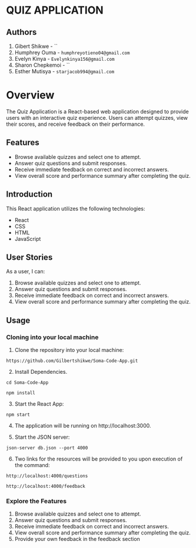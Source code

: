 # QUIZ APPLICATION
## Authors
1. Gibert Shikwe - ``
2. Humphrey Ouma - `humphreyotieno04@gmail.com`
3. Evelyn Kinya - `Evelynkinya156@gmail.com`
4. Sharon Chepkemoi - ``
5. Esther Mutisya - `starjacob994@gmail.com`

# Overview
The Quiz Application is a React-based web application designed to provide users with an interactive quiz experience. Users can attempt quizzes, view their scores, and receive feedback on their performance.

## Features
- Browse available quizzes and select one to attempt.
- Answer quiz questions and submit responses.
- Receive immediate feedback on correct and incorrect answers.
- View overall score and performance summary after completing the quiz.

## Introduction
This React application utilizes the following technologies:

- React
- CSS
- HTML
- JavaScript

## User Stories
As a user, I can:

1. Browse available quizzes and select one to attempt.
2. Answer quiz questions and submit responses.
3. Receive immediate feedback on correct and incorrect answers.
4. View overall score and performance summary after completing the quiz.

## Usage
### Cloning into your local machine
1. Clone the repository into your local machine:

`https://github.com/Gilbertshikwe/Soma-Code-App.git`

2. Install Dependencies.

`cd Soma-Code-App`

`npm install`

3. Start the React App:

`npm start`

4. The application will be running on http://localhost:3000.

5. Start the JSON server:

`json-server db.json --port 4000`

6. Two links for the resources will be provided to you upon execution of the command:

`http://localhost:4000/questions`

`http://localhost:4000/feedback`

### Explore the Features
1. Browse available quizzes and select one to attempt.
2. Answer quiz questions and submit responses.
3. Receive immediate feedback on correct and incorrect answers.
4. View overall score and performance summary after completing the quiz.
5. Provide your own feedback in the feedback section